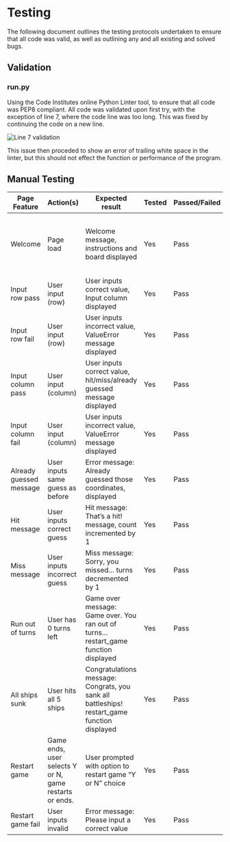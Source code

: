 # Testing 

The following document outlines the testing protocols undertaken to ensure that all code was valid, as well as outlining any and all existing and solved bugs.

## Validation

### run.py 

Using the Code Institutes online Python Linter tool, to ensure that all code was PEP8 compliant. All code was validated upon first try, with the exception of line 7, where the code line was too long. This was fixed by continuing the code on a new line.

![Line 7 validation]()

This issue then proceded to show an error of trailing white space in the linter, but this should not effect the function or performance of the program. 

## Manual Testing

|Page Feature           |Action(s)                                             |Expected result                                                                             |Tested|Passed/Failed|Comments                                                          |
|-----------------------|------------------------------------------------------|--------------------------------------------------------------------------------------------|------|-------------|------------------------------------------------------------------|
|Welcome                |Page load                                             |Welcome message, instructions and board displayed                                           |Yes   |Pass         |With free Render account, applications can take up to 50s to load.|
|Input row pass         |User input (row)                                      |User inputs correct value, Input column displayed                                           |Yes   |Pass         |                                                                  |
|Input row fail         |User input (row)                                      |User inputs incorrect value, ValueError message displayed                                   |Yes   |Pass         |                                                                  |
|Input column pass      |User input (column)                                   |User inputs correct value, hit/miss/already guessed message displayed                       |Yes   |Pass         |                                                                  |
|Input column fail      |User input (column)                                   |User inputs incorrect value, ValueError message displayed                                   |Yes   |Pass         |                                                                  |
|Already guessed message|User inputs same guess as before                      |Error message: Already guessed those coordinates, displayed                                 |Yes   |Pass         |                                                                  |
|Hit message            |User inputs correct guess                             |Hit message: That’s a hit! message, count incremented by 1                                  |Yes   |Pass         |                                                                  |
|Miss message           |User inputs incorrect guess                           |Miss message: Sorry, you missed… turns decremented by 1                                     |Yes   |Pass         |                                                                  |
|Run out of turns       |User has 0 turns left                                 |Game over message: Game over. You ran out of turns… restart_game function displayed         |Yes   |Pass         |                                                                  |
|All ships sunk         |User hits all 5 ships                                 |Congratulations message: Congrats, you sank all battleships! restart_game function displayed|Yes   |Pass         |                                                                  |
|Restart game           |Game ends, user selects Y or N, game restarts or ends.|User prompted with option to restart game “Y or N” choice                                   |Yes   |Pass         |                                                                  |
|Restart game fail      |User inputs invalid                                   |Error message: Please input a correct value                                                 |Yes   |Pass         |                                                                  |
